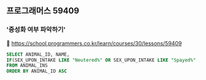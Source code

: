 ## 프로그래머스 59409
### '중성화 여부 파악하기'
🔗 https://school.programmers.co.kr/learn/courses/30/lessons/59409
```sql
SELECT ANIMAL_ID, NAME, 
IF(SEX_UPON_INTAKE LIKE "Neutered%" OR SEX_UPON_INTAKE LIKE "Spayed%" , 'O', 'X') AS '중성화' 
FROM ANIMAL_INS
ORDER BY ANIMAL_ID ASC
```